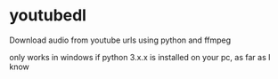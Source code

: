 # youtubedl
Download audio from youtube urls using python and ffmpeg

only works in windows if python 3.x.x is installed on your pc, as far as I know
